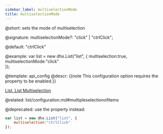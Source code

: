```yaml
---
sidebar_label: multiselectionMode
title: multiselectionMode
---          
```


@short: sets the mode of multiselection

@signature: multiselectionMode?: "click" | "ctrlClick";

@default: "ctrlClick"

@example: 
var list = new dhx.List("list", {
	multiselection:true,
	multiselectionMode:"click"   
});

@template:	api_config
@descr: 
{{note This configuration option requires the [](list/api/list_multiselection_config.md) property to be enabled.}}


[List. List Multiselection](https://snippet.dhtmlx.com/0sorkczm)

@related: list/configuration.md#multipleselectionofitems

@deprecated: use the [](list/api/list_multiselection_config.md) property instead:

~~~js
var list = new dhx.List("list", {
	multiselection:"ctrlClick"   
});
~~~